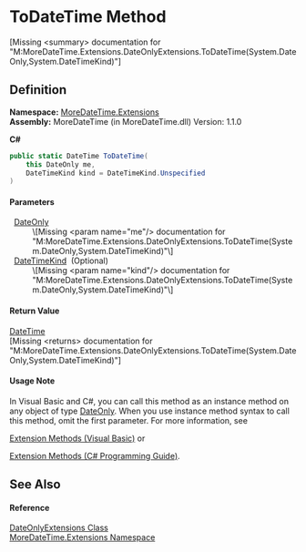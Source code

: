 # ToDateTime Method


\[Missing &lt;summary&gt; documentation for "M:MoreDateTime.Extensions.DateOnlyExtensions.ToDateTime(System.DateOnly,System.DateTimeKind)"\]



## Definition
**Namespace:** <a href="N_MoreDateTime_Extensions">MoreDateTime.Extensions</a>  
**Assembly:** MoreDateTime (in MoreDateTime.dll) Version: 1.1.0

**C#**
``` C#
public static DateTime ToDateTime(
	this DateOnly me,
	DateTimeKind kind = DateTimeKind.Unspecified
)
```



#### Parameters
<dl><dt>  <a href="https://learn.microsoft.com/dotnet/api/system.dateonly" target="_blank" rel="noopener noreferrer">DateOnly</a></dt><dd>\[Missing &lt;param name="me"/&gt; documentation for "M:MoreDateTime.Extensions.DateOnlyExtensions.ToDateTime(System.DateOnly,System.DateTimeKind)"\]</dd><dt>  <a href="https://learn.microsoft.com/dotnet/api/system.datetimekind" target="_blank" rel="noopener noreferrer">DateTimeKind</a>  (Optional)</dt><dd>\[Missing &lt;param name="kind"/&gt; documentation for "M:MoreDateTime.Extensions.DateOnlyExtensions.ToDateTime(System.DateOnly,System.DateTimeKind)"\]</dd></dl>

#### Return Value
<a href="https://learn.microsoft.com/dotnet/api/system.datetime" target="_blank" rel="noopener noreferrer">DateTime</a>  
\[Missing &lt;returns&gt; documentation for "M:MoreDateTime.Extensions.DateOnlyExtensions.ToDateTime(System.DateOnly,System.DateTimeKind)"\]

#### Usage Note
In Visual Basic and C#, you can call this method as an instance method on any object of type <a href="https://learn.microsoft.com/dotnet/api/system.dateonly" target="_blank" rel="noopener noreferrer">DateOnly</a>. When you use instance method syntax to call this method, omit the first parameter. For more information, see <a href="https://docs.microsoft.com/dotnet/visual-basic/programming-guide/language-features/procedures/extension-methods" target="_blank" rel="noopener noreferrer">

Extension Methods (Visual Basic)</a> or <a href="https://docs.microsoft.com/dotnet/csharp/programming-guide/classes-and-structs/extension-methods" target="_blank" rel="noopener noreferrer">

Extension Methods (C# Programming Guide)</a>.

## See Also


#### Reference
<a href="T_MoreDateTime_Extensions_DateOnlyExtensions">DateOnlyExtensions Class</a>  
<a href="N_MoreDateTime_Extensions">MoreDateTime.Extensions Namespace</a>  
